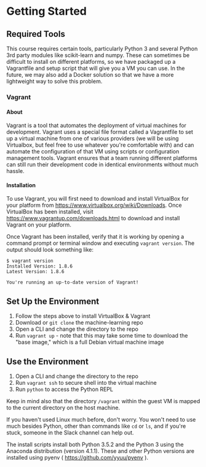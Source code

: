 Getting Started
===============

Required Tools
--------------

This course requires certain tools, particularly Python 3 and several Python 3rd party modules like scikit-learn and numpy. These can sometimes be difficult to install on different platforms, so we have packaged up a Vagrantfile and setup script that will give you a VM you can use. In the future, we may also add a Docker solution so that we have a more lightweight way to solve this problem.

### Vagrant ###

#### About ####

Vagrant is a tool that automates the deployment of virtual machines for development. Vagrant uses a special file format called a Vagrantfile to set up a virtual machine from one of various providers (we will be using Virtualbox, but feel free to use whatever you're comfortable with) and can automate the configuration of that VM using scripts or configuration management tools. Vagrant ensures that a team running different platforms can still run their development code in identical environments without much hassle.

#### Installation ####

To use Vagrant, you will first need to download and install VirtualBox for your platform from https://www.virtualbox.org/wiki/Downloads. Once VirtualBox has been installed, visit https://www.vagrantup.com/downloads.html to download and install Vagrant on your platform.

Once Vagrant has been installed, verify that it is working by opening a command prompt or terminal window and executing `vagrant version`. The output should look something like:

    $ vagrant version
    Installed Version: 1.8.6
    Latest Version: 1.8.6
     
    You're running an up-to-date version of Vagrant!

Set Up the Environment
----------------------

1. Follow the steps above to install VirtualBox & Vagrant
2. Download or `git clone` the machine-learning repo
3. Open a CLI and change the directory to the repo
4. Run `vagrant up` - note that this may take some time to download the "base image," which is a full Debian virtual machine image

Use the Environment
-------------------

1. Open a CLI and change the directory to the repo
2. Run `vagrant ssh` to secure shell into the virtual machine
3. Run `python` to access the Python REPL

Keep in mind also that the directory `/vagrant` within the guest VM is mapped to the current directory on the host machine.

If you haven't used Linux much before, don't worry. You won't need to use much besides Python, other than commands like `cd` or `ls`, and if you're stuck, someone in the Slack channel can help out.

The install scripts install both Python 3.5.2 and the Python 3 using the Anaconda distribution (version 4.1.1). These and other Python versions are installed using pyenv ( https://github.com/yyuu/pyenv ).